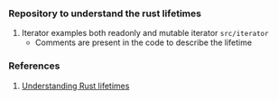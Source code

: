 ### Repository to understand the rust lifetimes

1. Iterator examples both readonly and mutable iterator `src/iterator`
   - Comments are present in the code to describe the lifetime

### References
1. [Understanding Rust lifetimes](https://www.youtube.com/watch?v=MSi3E5Z8oRw)
